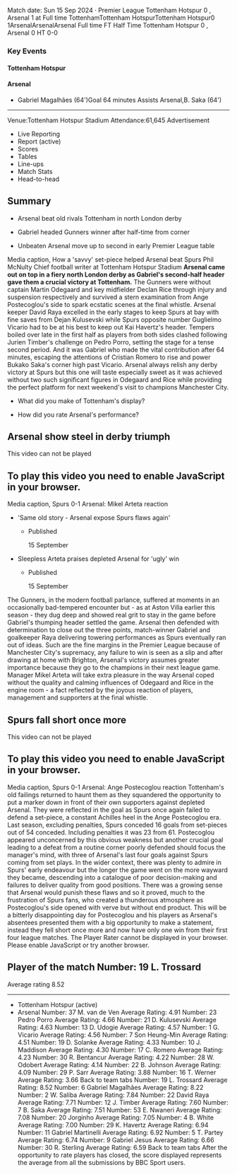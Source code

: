 Match date: Sun 15 Sep 2024
‧
Premier League
Tottenham Hotspur 0 , Arsenal 1 at Full time
TottenhamTottenham HotspurTottenham Hotspur0
1ArsenalArsenalArsenal
Full time
FT
Half Time Tottenham Hotspur 0 , Arsenal 0
HT 0-0
### Key Events
#### Tottenham Hotspur
#### Arsenal
-   Gabriel Magalhães (64')Goal 64 minutes
Assists
Arsenal,B. Saka (64')
___
Venue:Tottenham Hotspur Stadium
Attendance:61,645
Advertisement
-   Live Reporting
-   Report (active)
-   Scores
-   Tables
-   Line-ups
-   Match Stats
-   Head-to-head
## Summary
-   Arsenal beat old rivals Tottenham in north London derby
    
-   Gabriel headed Gunners winner after half-time from corner
    
-   Unbeaten Arsenal move up to second in early Premier League table
    
Media caption,
How a 'savvy' set-piece helped Arsenal beat Spurs
Phil McNulty
Chief football writer at Tottenham Hotspur Stadium
**Arsenal came out on top in a fiery north London derby as Gabriel's second-half header gave them a crucial victory at Tottenham.**
The Gunners were without captain Martin Odegaard and key midfielder Declan Rice through injury and suspension respectively and survived a stern examination from Ange Postecoglou's side to spark ecstatic scenes at the final whistle.
Arsenal keeper David Raya excelled in the early stages to keep Spurs at bay with fine saves from Dejan Kulusevski while Spurs opposite number Guglielmo Vicario had to be at his best to keep out Kai Havertz's header.
Tempers boiled over late in the first half as players from both sides clashed following Jurien Timber's challenge on Pedro Porro, setting the stage for a tense second period.
And it was Gabriel who made the vital contribution after 64 minutes, escaping the attentions of Cristian Romero to rise and power Bukako Saka's corner high past Vicario.
Arsenal always relish any derby victory at Spurs but this one will taste especially sweet as it was achieved without two such significant figures in Odegaard and Rice while providing the perfect platform for next weekend's visit to champions Manchester City.
-   What did you make of Tottenham's display?
    
-   How did you rate Arsenal's performance?
    
## Arsenal show steel in derby triumph
This video can not be played
## To play this video you need to enable JavaScript in your browser.
Media caption,
Spurs 0-1 Arsenal: Mikel Arteta reaction
-   'Same old story - Arsenal expose Spurs flaws again'
    
    -   Published
        
        15 September
        
    
-   Sleepless Arteta praises depleted Arsenal for 'ugly' win
    
    -   Published
        
        15 September
        
    
The Gunners, in the modern football parlance, suffered at moments in an occasionally bad-tempered encounter but - as at Aston Villa earlier this season - they dug deep and showed real grit to stay in the game before Gabriel's thumping header settled the game.
Arsenal then defended with determination to close out the three points, match-winner Gabriel and goalkeeper Raya delivering towering performances as Spurs eventually ran out of ideas.
Such are the fine margins in the Premier League because of Manchester City's supremacy, any failure to win is seen as a slip and after drawing at home with Brighton, Arsenal's victory assumes greater importance because they go to the champions in their next league game.
Manager Mikel Arteta will take extra pleasure in the way Arsenal coped without the quality and calming influences of Odegaard and Rice in the engine room - a fact reflected by the joyous reaction of players, management and supporters at the final whistle.
## Spurs fall short once more
This video can not be played
## To play this video you need to enable JavaScript in your browser.
Media caption,
Spurs 0-1 Arsenal: Ange Postecoglou reaction
Tottenham's old failings returned to haunt them as they squandered the opportunity to put a marker down in front of their own supporters against depleted Arsenal.
They were reflected in the goal as Spurs once again failed to defend a set-piece, a constant Achilles heel in the Ange Postecoglou era.
Last season, excluding penalties, Spurs conceded 16 goals from set-pieces out of 54 conceded. Including penalties it was 23 from 61.
Postecoglou appeared unconcerned by this obvious weakness but another crucial goal leading to a defeat from a routine corner poorly defended should focus the manager's mind, with three of Arsenal's last four goals against Spurs coming from set plays.
In the wider context, there was plenty to admire in Spurs' early endeavour but the longer the game went on the more wayward they became, descending into a catalogue of poor decision-making and failures to deliver quality from good positions.
There was a growing sense that Arsenal would punish these flaws and so it proved, much to the frustration of Spurs fans, who created a thunderous atmosphere as Postecoglou's side opened with verve but without end product.
This will be a bitterly disappointing day for Postecoglou and his players as Arsenal's absentees presented them with a big opportunity to make a statement, instead they fell short once more and now have only one win from their first four league matches.
The Player Rater cannot be displayed in your browser. Please enable JavaScript or try another browser.
## Player of the match Number: 19 L. Trossard
Average rating 8.52
___
-   Tottenham Hotspur (active)
-   Arsenal
Number: 37 M. van de Ven
Average Rating: 4.91
Number: 23 Pedro Porro
Average Rating: 4.66
Number: 21 D. Kulusevski
Average Rating: 4.63
Number: 13 D. Udogie
Average Rating: 4.57
Number: 1 G. Vicario
Average Rating: 4.56
Number: 7 Son Heung-Min
Average Rating: 4.51
Number: 19 D. Solanke
Average Rating: 4.33
Number: 10 J. Maddison
Average Rating: 4.30
Number: 17 C. Romero
Average Rating: 4.23
Number: 30 R. Bentancur
Average Rating: 4.22
Number: 28 W. Odobert
Average Rating: 4.14
Number: 22 B. Johnson
Average Rating: 4.09
Number: 29 P. Sarr
Average Rating: 3.88
Number: 16 T. Werner
Average Rating: 3.66
Back to team tabs
Number: 19 L. Trossard
Average Rating: 8.52
Number: 6 Gabriel Magalhães
Average Rating: 8.22
Number: 2 W. Saliba
Average Rating: 7.84
Number: 22 David Raya
Average Rating: 7.71
Number: 12 J. Timber
Average Rating: 7.60
Number: 7 B. Saka
Average Rating: 7.51
Number: 53 E. Nwaneri
Average Rating: 7.08
Number: 20 Jorginho
Average Rating: 7.05
Number: 4 B. White
Average Rating: 7.00
Number: 29 K. Havertz
Average Rating: 6.94
Number: 11 Gabriel Martinelli
Average Rating: 6.92
Number: 5 T. Partey
Average Rating: 6.74
Number: 9 Gabriel Jesus
Average Rating: 6.66
Number: 30 R. Sterling
Average Rating: 6.59
Back to team tabs
After the opportunity to rate players has closed, the score displayed represents the average from all the submissions by BBC Sport users.